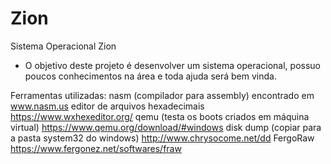# Zion

Sistema Operacional Zion

- O objetivo deste projeto é desenvolver um sistema operacional,
  possuo poucos conhecimentos na área e toda ajuda será bem vinda.

Ferramentas utilizadas:
nasm (compilador para assembly) encontrado em www.nasm.us
editor de arquivos hexadecimais https://www.wxhexeditor.org/
qemu (testa os boots criados em máquina virtual) https://www.qemu.org/download/#windows
disk dump (copiar para a pasta system32 do windows) http://www.chrysocome.net/dd
FergoRaw https://www.fergonez.net/softwares/fraw
